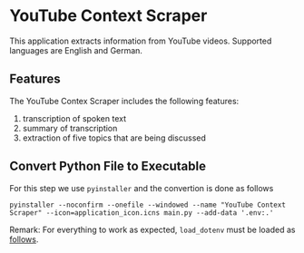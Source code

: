 # YouTube Context Scraper

This application extracts information from YouTube videos. Supported languages are English and German.

## Features

The YouTube Contex Scraper includes the following features:

1. transcription of spoken text
2. summary of transcription
3. extraction of five topics that are being discussed


## Convert Python File to Executable

For this step we use `pyinstaller` and the convertion is done as follows

```{shell}
pyinstaller --noconfirm --onefile --windowed --name "YouTube Context Scraper" --icon=application_icon.icns main.py --add-data '.env:.'
```

Remark: For everything to work as expected, `load_dotenv` must be loaded as [follows](https://github.com/theskumar/python-dotenv/issues/259).